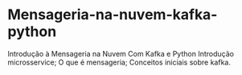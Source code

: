 # Mensageria-na-nuvem-kafka-python
Introdução à Mensageria na Nuvem Com Kafka e Python
Introdução microsservice;
O que é mensageria;
Conceitos iniciais sobre kafka.
